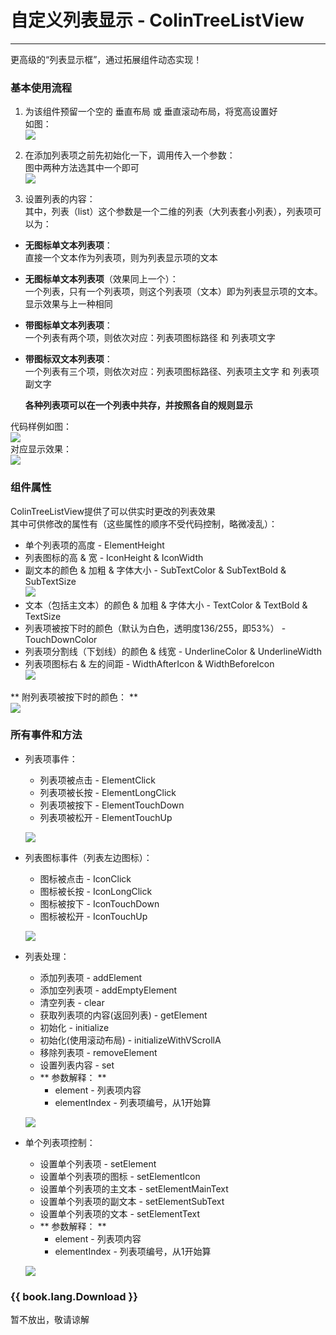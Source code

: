 # 自定义列表显示 - ColinTreeListView

---

更高级的“列表显示框”，通过拓展组件动态实现！

### 基本使用流程

1. 为该组件预留一个空的 垂直布局 或 垂直滚动布局，将宽高设置好  
   如图：  
   ![](../images/ColinTreeListView/DesignPageScreenshot.png)

2. 在添加列表项之前先初始化一下，调用传入一个参数：  
   图中两种方法选其中一个即可  
   ![](../images/ColinTreeListView/initialize.png)

3. 设置列表的内容：  
   其中，列表（list）这个参数是一个二维的列表（大列表套小列表），列表项可以为：

  * **无图标单文本列表项**：  
    直接一个文本作为列表项，则为列表显示项的文本
  * **无图标单文本列表项**（效果同上一个）：  
    一个列表，只有一个列表项，则这个列表项（文本）即为列表显示项的文本。显示效果与上一种相同
  * **带图标单文本列表项**：  
    一个列表有两个项，则依次对应：列表项图标路径 和 列表项文字
  * **带图标双文本列表项**：  
    一个列表有三个项，则依次对应：列表项图标路径、列表项主文字 和 列表项副文字

    **各种列表项可以在一个列表中共存，并按照各自的规则显示**

  代码样例如图：  
  ![](../images/ColinTreeListView/SetCode.png)  
  对应显示效果：  
  ![](../images/ColinTreeListView/SetCodeScreenshot.png)



### 组件属性

ColinTreeListView提供了可以供实时更改的列表效果  
其中可供修改的属性有（这些属性的顺序不受代码控制，略微凌乱）：  

* 单个列表项的高度 - ElementHeight
* 列表图标的高 & 宽 - IconHeight & IconWidth
* 副文本的颜色 & 加粗 & 字体大小 - SubTextColor & SubTextBold & SubTextSize  
  ![](../images/ColinTreeListView/Properties1.png)
* 文本（包括主文本）的颜色 & 加粗 & 字体大小 - TextColor & TextBold & TextSize
* 列表项被按下时的颜色（默认为白色，透明度136/255，即53%） - TouchDownColor
* 列表项分割线（下划线）的颜色 & 线宽 - UnderlineColor & UnderlineWidth
* 列表项图标右 & 左的间距 - WidthAfterIcon & WidthBeforeIcon  
  ![](../images/ColinTreeListView/Properties2.png)

** 附列表项被按下时的颜色： **  
![](../images/ColinTreeListView/TouchDownScreenshot.png)


### 所有事件和方法

* 列表项事件：
  * 列表项被点击 - ElementClick
  * 列表项被长按 - ElementLongClick
  * 列表项被按下 - ElementTouchDown
  * 列表项被松开 - ElementTouchUp

  ![](../images/ColinTreeListView/ElementEvents.png)

* 列表图标事件（列表左边图标）：
  * 图标被点击 - IconClick
  * 图标被长按 - IconLongClick
  * 图标被按下 - IconTouchDown
  * 图标被松开 - IconTouchUp
  
  ![](../images/ColinTreeListView/IconEvents.png)

* 列表处理：
  * 添加列表项 - addElement
  * 添加空列表项 - addEmptyElement
  * 清空列表 - clear
  * 获取列表项的内容(返回列表) - getElement
  * 初始化 - initialize
  * 初始化(使用滚动布局) - initializeWithVScrollA
  * 移除列表项 - removeElement
  * 设置列表内容 - set
  * ** 参数解释： **
    * element - 列表项内容
    * elementIndex - 列表项编号，从1开始算

  ![](../images/ColinTreeListView/ListControl.png)

* 单个列表项控制：
  * 设置单个列表项 - setElement
  * 设置单个列表项的图标 - setElementIcon
  * 设置单个列表项的主文本 - setElementMainText
  * 设置单个列表项的副文本 - setElementSubText
  * 设置单个列表项的文本 - setElementText
  * ** 参数解释： **
    * element - 列表项内容
    * elementIndex - 列表项编号，从1开始算

  ![](../images/ColinTreeListView/ElementControl.png)



### {{ book.lang.Download }}  
  暂不放出，敬请谅解